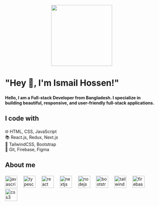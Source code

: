 <div align="center">
  <img height="200" src="https://i.ibb.co.com/SN4SMKf/Navy-Blue-Geometric-Technology-Linked-In-Banner-2.png"  />
</div>

###

<h1 align="left">"Hey 👋, I'm Ismail Hossen!"</h1>

###

<h4 align="left">Hello, I am a Full-stack Developer from Bangladesh. I specialize in building beautiful, responsive, and user-friendly full-stack applications.</h4>

###

<h2 align="left">I code with</h2>

###

<p align="left">🌐 HTML, CSS, JavaScript<br>📚 React.js, Redux, Next.js<br>🎨 TailwindCSS, Bootstrap<br>🔧 Git, Firebase, Figma</p>

###

<h2 align="left">About me</h2>

###

<div align="left">
  <img src="https://cdn.jsdelivr.net/gh/devicons/devicon/icons/javascript/javascript-original.svg" height="40" alt="javascript logo"  />
  <img width="12" />
  <img src="https://cdn.jsdelivr.net/gh/devicons/devicon/icons/typescript/typescript-original.svg" height="40" alt="typescript logo"  />
  <img width="12" />
  <img src="https://cdn.jsdelivr.net/gh/devicons/devicon/icons/react/react-original.svg" height="40" alt="react logo"  />
  <img width="12" />
  <img src="https://cdn.jsdelivr.net/gh/devicons/devicon/icons/nextjs/nextjs-original.svg" height="40" alt="nextjs logo"  />
  <img width="12" />
  <img src="https://cdn.jsdelivr.net/gh/devicons/devicon/icons/nodejs/nodejs-original.svg" height="40" alt="nodejs logo"  />
  <img width="12" />
  <img src="https://cdn.jsdelivr.net/gh/devicons/devicon/icons/bootstrap/bootstrap-original.svg" height="40" alt="bootstrap logo"  />
  <img width="12" />
  <img src="https://cdn.jsdelivr.net/gh/devicons/devicon/icons/tailwindcss/tailwindcss-original-wordmark.svg" height="40" alt="tailwindcss logo"  />
  <img width="12" />
  <img src="https://cdn.jsdelivr.net/gh/devicons/devicon/icons/firebase/firebase-plain.svg" height="40" alt="firebase logo"  />
  <img width="12" />
  <img src="https://cdn.jsdelivr.net/gh/devicons/devicon/icons/css3/css3-original.svg" height="40" alt="css3 logo"  />
</div>

###
